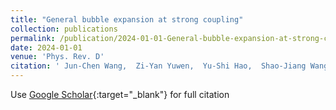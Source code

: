 ```yaml
---
title: "General bubble expansion at strong coupling"
collection: publications
permalink: /publication/2024-01-01-General-bubble-expansion-at-strong-coupling
date: 2024-01-01
venue: 'Phys. Rev. D'
citation: ' Jun-Chen Wang,  Zi-Yan Yuwen,  Yu-Shi Hao,  Shao-Jiang Wang, &quot;General bubble expansion at strong coupling.&quot; Phys. Rev. D, 2024.'
---
```

Use [Google Scholar](https://scholar.google.com/scholar?q=General+bubble+expansion+at+strong+coupling){:target="_blank"} for full citation